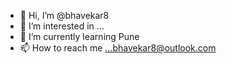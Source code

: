- 👋 Hi, I’m @bhavekar8
- 👀 I’m interested in ...
- 🌱 I’m currently learning Pune
- 📫 How to reach me ...bhavekar8@outlook.com

<!---
bhavekar8/bhavekar8 is a ✨ special ✨ repository because its `README.md` (this file) appears on your GitHub profile.
You can click the Preview link to take a look at your changes.
--->
